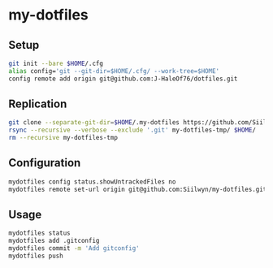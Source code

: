 # my-dotfiles

## Setup
```sh
git init --bare $HOME/.cfg
alias config='git --git-dir=$HOME/.cfg/ --work-tree=$HOME'
config remote add origin git@github.com:J-HaleOf76/dotfiles.git
```

## Replication
```sh
git clone --separate-git-dir=$HOME/.my-dotfiles https://github.com/Siilwyn/my-dotfiles.git my-dotfiles-tmp
rsync --recursive --verbose --exclude '.git' my-dotfiles-tmp/ $HOME/
rm --recursive my-dotfiles-tmp
```

## Configuration
```sh
mydotfiles config status.showUntrackedFiles no
mydotfiles remote set-url origin git@github.com:Siilwyn/my-dotfiles.git
```

## Usage
```sh
mydotfiles status
mydotfiles add .gitconfig
mydotfiles commit -m 'Add gitconfig'
mydotfiles push
```
